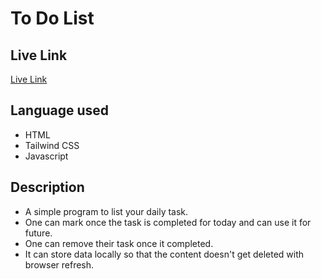 # To Do List
## Live Link
[Live Link](https://i-riyaj.github.io/Javascript_Tailwind-Projects/ToDo%20List/src/)
## Language used
- HTML
- Tailwind CSS
- Javascript
## Description
- A simple program to list your daily task.
- One can mark once the task is completed for today and can use it for future.
- One can remove their task once it completed.
- It can store data locally so that the content doesn't get deleted with browser refresh.

